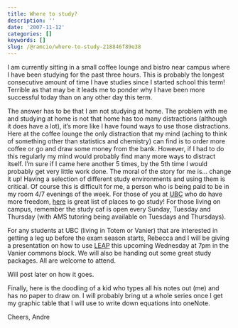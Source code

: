 ```yaml
---
title: Where to study?
description: ''
date: '2007-11-12'
categories: []
keywords: []
slug: /@ramcio/where-to-study-218846f89e38
---
```


I am currently sitting in a small coffee lounge and bistro near campus where I have been studying for the past three hours. This is probably the longest consecutive amount of time I have studies since I started school this term! Terrible as that may be it leads me to ponder why I have been more successful today than on any other day this term.

The answer has to be that I am not studying at home. The problem with me and studying at home is not that home has too many distractions (although it does have a lot), it’s more like I have found ways to use those distractions. Here at the coffee lounge the only distraction that my mind (aching to think of something other than statistics and chemistry) can find is to order more coffee or go and draw some money from the bank. However, if I had to do this regularly my mind would probably find many more ways to distract itself. I’m sure if I came here another 5 times, by the 5th time I would probably get very little work done. The moral of the story for me is… change it up! Having a selection of different study environments and using them is critical. Of course this is difficult for me, a person who is being paid to be in my room 4/7 evenings of the week. For those of you at [UBC](http://www.ubc.ca) who do have more freedom, [here](http://leap.ubc.ca/get_together/study_groups/group_study_loc/) is great list of places to go study! For those living on campus, remember the study caf is open every Sunday, Tuesday and Thursday (with AMS tutoring being available on Tuesdays and Thursdays).

For any students at UBC (living in Totem or Vanier) that are interested in getting a leg up before the exam season starts, Rebecca and I will be giving a presentation on how to use [LEAP](http://leap.ubc.ca) this upcoming Wednesday at 7pm in the Vanier commons block. We will also be handing out some great study packages. All are welcome to attend.

Will post later on how it goes.

Finally, here is the doodling of a kid who types all his notes out (me) and has no paper to draw on. I will probably bring ut a whole series once I get my graphic table that I will use to write down equations into oneNote.

Cheers,
Andre